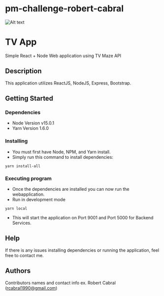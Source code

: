 # pm-challenge-robert-cabral
![Alt text](/client/source/assets/tv.svg?raw=true)
# TV App

Simple React + Node Web application using TV Maze API

## Description

This application utilizes ReactJS, NodeJS, Express, Bootstrap.

## Getting Started

### Dependencies

* Node Version v15.0.1
* Yarn Version 1.6.0

### Installing

* You must first have Node, NPM, and Yarn install.
* Simply run this command to install dependencies:
```
yarn install-all
```

### Executing program

* Once the dependencies are installed you can now run the webapplication.
* Run in development mode
```
yarn local
```
* This will start the application on Port 9001 and Port 5000 for Backend Services.

## Help

If there is any issues installing dependencies or running the application, feel free to contact me.


## Authors

Contributors names and contact info
ex. Robert Cabral (rcabral1990@gmail.com)

